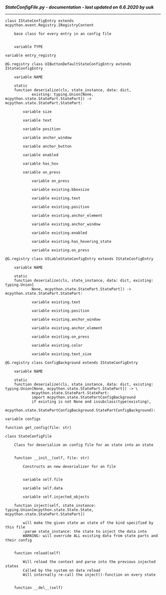 ***StateConfigFile.py - documentation - last updated on 6.6.2020 by uuk***
___

    class IStateConfigEntry extends mcpython.event.Registry.IRegistryContent
        
        base class for every entry in an config file


        variable TYPE

    variable entry_registry

    @G.registry class UIButtonDefaultStateConfigEntry extends IStateConfigEntry

        variable NAME

        static
        function deserialize(cls, state_instance, data: dict,
                existing: typing.Union[None, mcpython.state.StatePart.StatePart]) -> mcpython.state.StatePart.StatePart:

            variable size

            variable text

            variable position

            variable anchor_window

            variable anchor_button

            variable enabled

            variable has_hov

            variable on_press

                variable on_press

                variable existing.bboxsize

                variable existing.text

                variable existing.position

                variable existing.anchor_element

                variable existing.anchor_window

                variable existing.enabled

                variable existing.has_hovering_state

                variable existing.on_press

    @G.registry class UILableStateConfigEntry extends IStateConfigEntry

        variable NAME

        static
        function deserialize(cls, state_instance, data: dict, existing: typing.Union[
                None, mcpython.state.StatePart.StatePart]) -> mcpython.state.StatePart.StatePart:

                variable existing.text

                variable existing.position

                variable existing.anchor_window

                variable existing.anchor_element

                variable existing.on_press

                variable existing.color

                variable existing.text_size

    @G.registry class ConfigBackground extends IStateConfigEntry

        variable NAME

        static
        function deserialize(cls, state_instance, data: dict, existing: typing.Union[None, mcpython.state.StatePart.StatePart]) -> \
                mcpython.state.StatePart.StatePart:
                import mcpython.state.StatePartConfigBackground
                if existing is not None and issubclass(type(existing),
                mcpython.state.StatePartConfigBackground.StatePartConfigBackground):

    variable configs

    function get_config(file: str)

    class StateConfigFile
        
        Class for deserialize an config file for an state into an state


        function __init__(self, file: str)
            
            Constructs an new deserializer for an file


            variable self.file

            variable self.data

            variable self.injected_objects

        function inject(self, state_instance: typing.Union[mcpython.state.State.State, mcpython.state.StatePart.StatePart])
            
            will make the given state an state of the kind specified by this file
            :param state_instance: the state to inject the data into
            WARNING: will override ALL existing data from state parts and their config


        function reload(self)
            
            Will reload the context and parse into the previous injected states
            Called by the system on data reload
            Will internally re-call the inject()-function on every state


        function __del__(self)